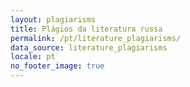 ```yaml
---
layout: plagiarisms
title: Plágios da literatura russa
permalink: /pt/literature_plagiarisms/
data_source: literature_plagiarisms
locale: pt
no_footer_image: true
---
```


